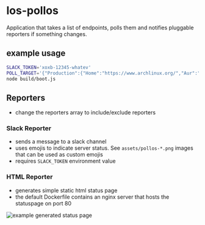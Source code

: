 # los-pollos

Application that takes a list of endpoints, polls them and notifies pluggable reporters if something changes.

## example usage

```bash
SLACK_TOKEN='xoxb-12345-whatev'
POLL_TARGET='{"Production":{"Home":"https://www.archlinux.org/","Aur":"https://aur.archlinux.org/","Bugs":"https://bugs.archlinux.org/","Wiki":"https://wiki.archlinux.org/"}}'
node build/boot.js
```

## Reporters

- change the reporters array to include/exclude reporters

### Slack Reporter

- sends a message to a slack channel
- uses emojis to indicate server status. See `assets/pollos-*.png` images that can be used as custom emojis
- requires `SLACK_TOKEN` environment value

### HTML Reporter

- generates simple static html status page
- the default Dockerfile contains an nginx server that hosts the statuspage on port 80 

![example generated status page](https://i.imgur.com/6yZAjFg.png)
